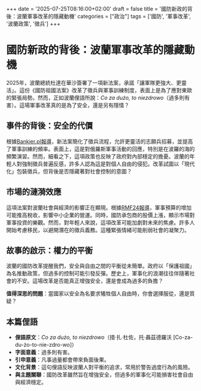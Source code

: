 +++
date = '2025-07-25T08:16:00+02:00'
draft = false
title = '國防新政的背後：波蘭軍事改革的隱藏動機'
categories = ["政治"]
tags = ['國防', '軍事改革', '波蘭政策', '徵兵']
+++

# 國防新政的背後：波蘭軍事改革的隱藏動機

2025年，波蘭總統杜達在華沙簽署了一項新法案，承諾「讓軍隊更強大、更靈活」。這份《國防祖國法案》改革了徵兵與軍事訓練制度，表面上是為了應對東歐的緊張局勢。然而，正如波蘭俚語所說：*Co za dużo, to niezdrowo*（過多則有害）。這場軍事改革真的是為了安全，還是另有隱情？

## 事件的背後：安全的代價

根據[Bankier.pl報導](https://www.google.com/url?sa=E&q=https://www.bankier.pl/wiadomosc/Prezydent-podpisal-nowele-ustawy-o-obronie-ojczyzny-Celem-m-in-usprawnienie-rekrutacji-do-wojska-8983786.html)，新法案簡化了徵兵流程，允許更靈活的志願兵招募，並提高了軍事訓練的頻率。表面上，這是對俄羅斯軍事活動的回應，特別是在波羅的海的頻繁演習。然而，細看之下，這項政策也反映了政府對內部穩定的擔憂。波蘭的年輕人對強制徵兵普遍反感，許多人認為這是對個人自由的侵犯。改革試圖以「現代化」包裝徵兵，但背後是否隱藏著對社會控制的意圖？

## 市場的漣漪效應

這項法案對波蘭社會與經濟的影響正在顯現。根據[RMF24報導](https://www.google.com/url?sa=E&q=https://www.rmf24.pl/fakty/polska/news-ustawa-o-obronie-ojczyzny-podpisana-usprawni-rekrutacje-do-w,nId,8003409)，軍事預算的增加可能推高稅收，影響中小企業的營運。同時，國防承包商的股價上漲，顯示市場對軍事投資的樂觀。然而，對年輕人來說，這項改革可能加劇對未來的焦慮。許多人開始考慮移民，以避開潛在的徵兵義務。這種緊張情緒可能削弱社會的凝聚力。

## 故事的啟示：權力的平衡

波蘭的國防改革提醒我們，安全與自由之間的平衡從未簡單。政府以「保護祖國」為名推動政策，但過多的控制可能引發反彈。歷史上，軍事化的浪潮往往伴隨著社會的不安。這場改革是否能真正增強安全，還是會成為過多的負擔？

**值得深思的問題**：當國家以安全為名要求犧牲個人自由時，你會選擇服從，還是質疑？

## 本篇俚語

- **俚語原文**：*Co za dużo, to niezdrowo*（措·扎·杜佐，托·聶茲德羅沃 [Co-za-du-żo-to-nie-zdro-wo]）  
- **字面意義**：過多則有害。  
- **引申意義**：凡事過量都會帶來負面後果。  
- **文化背景**：這句俚語反映波蘭人對平衡的追求，常用於警告過度行為的風險。  
- **與主題關聯**：國防改革雖然旨在增強安全，但過多的軍事化可能損害社會自由與經濟穩定。

